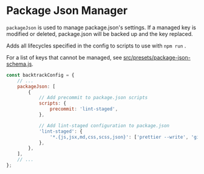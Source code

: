 # Package Json Manager

`packageJson` is used to manage package.json's settings. If a managed key is modified or deleted, package.json will be backed up and the key replaced.

Adds all lifecycles specified in the config to scripts to use with `npm run` .

For a list of keys that cannot be managed, see [src/presets/package-json-schema.js](../../src/presets/package-json-schema.js).

```js
const backtrackConfig = {
	// ...
	packageJson: [
		{
			// Add precommit to package.json scripts
			scripts: {
				precommit: 'lint-staged',
			},

			// Add lint-staged configuration to package.json
			'lint-staged': {
				'*.{js,jsx,md,css,scss,json}': ['prettier --write', 'git add'],
			},
		},
	],
	// ...
};
```
